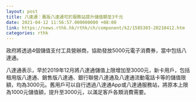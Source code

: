 ```yaml
---
layout: post
title: 八達通：舊版八達通可於服務站提升儲值額至3千元
date: 2021-04-12 11:56:57.000000000 +08:00
link: https://news.rthk.hk/rthk/ch/component/k2/1585303-20210412.htm
categories: rthk
---
```


政府將透過4個儲值支付工具營辦商，協助發放5000元電子消費券，當中包括八達通。

八達通表示，早於2019年12月將八達通儲值上限增加至3000元，新卡用戶，包括租用版八達通、銷售版八達通、銀行聯營八達通及八達通流動電話卡等的儲值限額，均為3000元。舊用戶可以自行透過八達通App或八達通服務站，將原本上限為1000元儲值額，提升至3000元，以滿足客戶各類消費需要。
